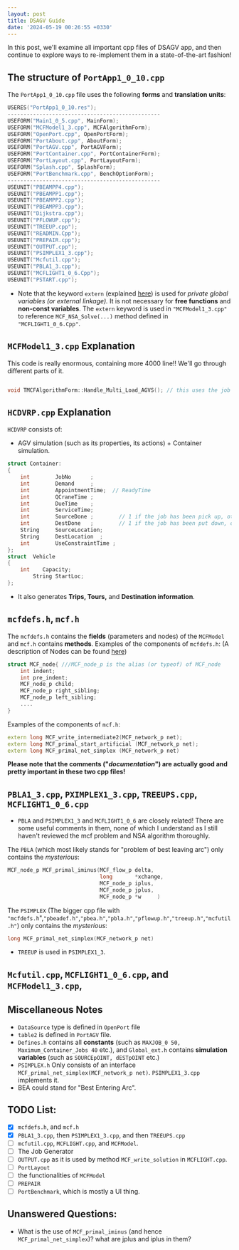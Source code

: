 ```yaml
---
layout: post
title: DSAGV Guide
date: '2024-05-19 00:26:55 +0330'
---
```


In this post, we'll examine all important cpp files of DSAGV app, and then continue to explore ways to re-implement them in a state-of-the-art fashion!

## The structure of <code>PortApp1_0_10.cpp</code>
The `PortApp1_0_10.cpp` file uses the following __forms__ and __translation units__:
```c++
USERES("PortApp1_0_10.res");
------------------------------------------------
USEFORM("Main1_0_5.cpp", MainForm);
USEFORM("MCFModel1_3.cpp", MCFAlgorithmForm);
USEFORM("OpenPort.cpp", OpenPortForm);
USEFORM("PortAbout.cpp", AboutForm);
USEFORM("PortAGV.cpp", PortAGVForm);
USEFORM("PortContainer.cpp", PortContainerForm);
USEFORM("PortLayout.cpp", PortLayoutForm);
USEFORM("Splash.cpp", SplashForm);
USEFORM("PortBenchmark.cpp", BenchOptionForm);
------------------------------------------------
USEUNIT("PBEAMPP4.cpp");
USEUNIT("PBEAMPP1.cpp");
USEUNIT("PBEAMPP2.cpp");
USEUNIT("PBEAMPP3.cpp");
USEUNIT("Dijkstra.cpp");
USEUNIT("PFLOWUP.cpp");
USEUNIT("TREEUP.cpp");
USEUNIT("READMIN.Cpp");
USEUNIT("PREPAIR.cpp");
USEUNIT("OUTPUT.cpp");
USEUNIT("PSIMPLEX1_3.cpp");
USEUNIT("Mcfutil.cpp");
USEUNIT("PBLA1_3.cpp");
USEUNIT("MCFLIGHT1_0_6.Cpp");
USEUNIT("PSTART.cpp");
```
- Note that the keyword `extern` (explained [here](https://learn.microsoft.com/en-us/cpp/cpp/program-and-linkage-cpp?view=msvc-170)) is used for _private global variables (or external linkage)._ It is not necessary for __free functions__ and __non-const variables__. The `extern` keyword is used in `"MCFModel1_3.cpp"` to reference `MCF_NSA_Solve(...)` method defined in `"MCFLIGHT1_0_6.Cpp"`.
 
## <code>MCFModel1_3.cpp</code> Explanation

This code is really enormous, containing more 4000 line!! We'll go through different parts of it.

```cpp

void TMCFAlgorithmForm::Handle_Multi_Load_AGVS(); // this uses the job generator in HCDVRP.cpp
```

## <code>HCDVRP.cpp</code> Explanation

`HCDVRP` consists of:
- AGV simulation (such as its properties, its actions) + Container simulation.

```  cpp
struct Container:
{
    int        JobNo      ;
    int        Demand     ;
    int        AppointmentTime;  // ReadyTime
    int        QCraneTime ;
    int        DueTime    ;
    int        ServiceTime;
    int        SourceDone ;        // 1 if the job has been pick up, otherwise 0
    int        DestDone   ;        // 1 if the job has been put down, otherwise 0
    String     SourceLocation;
    String     DestLocation  ;
    int        UseConstraintTime ;
};
struct  Vehicle
{
	int    Capacity;
        String StartLoc;
};
```
* It also generates __Trips, Tours,__ and __Destination information__.

## <code>mcfdefs.h</code>, <code>mcf.h</code>
The `mcfdefs.h` contains the **fields** (parameters and nodes) of the `MCFModel` and `mcf.h` contains **methods**. 
Examples of the components of `mcfdefs.h`: (A description of Nodes can be found [here](https://github.com/amireza007/amireza007.github.io/blob/master/assets/mcfdefs.pdf))
```cpp 
struct MCF_node{ ///MCF_node_p is the alias (or typeof) of MCF_node
    int indent;
    int pre_indent;
    MCF_node_p child;
    MCF_node_p right_sibling;     
    MCF_node_p left_sibling;     
    ....
}
```
Examples of the components of `mcf.h`: 
```cpp
extern long MCF_write_intermediate2(MCF_network_p net);
extern long MCF_primal_start_artificial (MCF_network_p net);
extern long MCF_primal_net_simplex (MCF_network_p net)
```
**Please note that the comments ("_documentation_") are actually good and pretty important in these two cpp files!**

 ## <code>PBLA1_3.cpp</code>, <code>PXIMPLEX1_3.cpp</code>, <code>TREEUPS.cpp</code>, <code>MCFLIGHT1_0_6.cpp</code>
- `PBLA` and `PSIMPLEX1_3` and `MCFLIGHT1_0_6` are closely related! There are some useful comments in them, none of which I understand as I still haven't reviewed the mcf problem and NSA algorithm thoroughly.

The `PBLA` (which most likely stands for "problem of best leaving arc") only contains the _mysterious_:
```cpp
MCF_node_p MCF_primal_iminus(MCF_flow_p delta,
                             long       *xchange,
                             MCF_node_p iplus,
                             MCF_node_p jplus,
                             MCF_node_p *w     )
```
The `PSIMPLEX` (The bigger cpp file with `"mcfdefs.h`",`"pbeadef.h"`,`"pbea.h"`,`"pbla.h"`,`"pflowup.h"`,`"treeup.h"`,`"mcfutil.h"`) only contains the _mysterious_:
```cpp
long MCF_primal_net_simplex(MCF_network_p net)
```
- `TREEUP` is used in `PSIMPLEX1_3`.

## <code>Mcfutil.cpp</code>, <code>MCFLIGHT1_0_6.cpp</code>, and <code>MCFModel1_3.cpp</code>,

## Miscellaneous Notes
- `DataSource` type is defined in `OpenPort` file
- `table2` is defined in `PortAGV` file.
- `Defines.h` contains all __constants__ (such as `MAXJOB_0 50, Maximum_Container_Jobs 40` etc.), and `Global_ext.h` contains __simulation variables__ (such as `SOURCEpOINT, dESTpOINT` etc.)
- `PSIMPLEX.h` Only consists of an interface `MCF_primal_net_simplex(MCF_network_p net)`. `PSIMPLEX1_3.cpp` implements it.
- BEA could stand for "Best Entering Arc".

## TODO List:
- [x] `mcfdefs.h`, and `mcf.h`
- [x] `PBLA1_3.cpp`, then `PSIMPLEX1_3.cpp`, and then `TREEUPS.cpp`
- [ ] `mcfutil.cpp`, `MCFLIGHT.cpp`, and `MCFModel`.
- [ ] The Job Generator
- [ ] `OUTPUT.cpp` as it is used by method `MCF_write_solution` in `MCFLIGHT.cpp`.
- [ ] `PortLayout`
- [ ] the functionalities of `MCFModel` 
- [ ] `PREPAIR`
- [ ] `PortBenchmark`, which is mostly a UI thing.

## Unanswered Questions:
- What is the use of `MCF_primal_iminus` (and hence `MCF_primal_net_simplex`)? what are jplus and iplus in them?